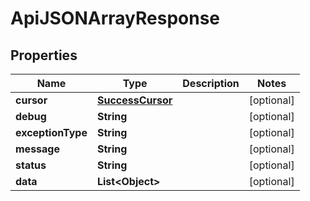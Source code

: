 

# ApiJSONArrayResponse


## Properties

| Name | Type | Description | Notes |
|------------ | ------------- | ------------- | -------------|
|**cursor** | [**SuccessCursor**](SuccessCursor.md) |  |  [optional] |
|**debug** | **String** |  |  [optional] |
|**exceptionType** | **String** |  |  [optional] |
|**message** | **String** |  |  [optional] |
|**status** | **String** |  |  [optional] |
|**data** | **List&lt;Object&gt;** |  |  [optional] |



